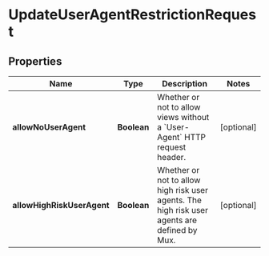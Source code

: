 

# UpdateUserAgentRestrictionRequest

## Properties

Name | Type | Description | Notes
------------ | ------------- | ------------- | -------------
**allowNoUserAgent** | **Boolean** | Whether or not to allow views without a &#x60;User-Agent&#x60; HTTP request header. |  [optional]
**allowHighRiskUserAgent** | **Boolean** | Whether or not to allow high risk user agents. The high risk user agents are defined by Mux. |  [optional]



